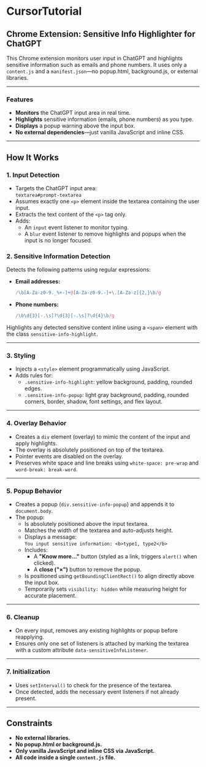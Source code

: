 # CursorTutorial

## Chrome Extension: Sensitive Info Highlighter for ChatGPT

This Chrome extension monitors user input in ChatGPT and highlights sensitive information such as emails and phone numbers. It uses only a `content.js` and a `manifest.json`—no popup.html, background.js, or external libraries.

---

### Features

- **Monitors** the ChatGPT input area in real time.
- **Highlights** sensitive information (emails, phone numbers) as you type.
- **Displays** a popup warning above the input box.
- **No external dependencies**—just vanilla JavaScript and inline CSS.

---

## How It Works

### 1. Input Detection

- Targets the ChatGPT input area:  
  `textarea#prompt-textarea`
- Assumes exactly one `<p>` element inside the textarea containing the user input.
- Extracts the text content of the `<p>` tag only.
- Adds:
  - An `input` event listener to monitor typing.
  - A `blur` event listener to remove highlights and popups when the input is no longer focused.

### 2. Sensitive Information Detection

Detects the following patterns using regular expressions:

- **Email addresses:**
  ```js
  /\b[A-Za-z0-9._%+-]+@[A-Za-z0-9.-]+\.[A-Za-z]{2,}\b/g
  ```
- **Phone numbers:**
  ```js
  /\b\d{3}[-.\s]?\d{3}[-.\s]?\d{4}\b/g
  ```

Highlights any detected sensitive content inline using a `<span>` element with the class `sensitive-info-highlight`.

---

### 3. Styling

- Injects a `<style>` element programmatically using JavaScript.
- Adds rules for:
  - `.sensitive-info-highlight`: yellow background, padding, rounded edges.
  - `.sensitive-info-popup`: light gray background, padding, rounded corners, border, shadow, font settings, and flex layout.

---

### 4. Overlay Behavior

- Creates a `div` element (overlay) to mimic the content of the input and apply highlights.
- The overlay is absolutely positioned on top of the textarea.
- Pointer events are disabled on the overlay.
- Preserves white space and line breaks using `white-space: pre-wrap` and `word-break: break-word`.

---

### 5. Popup Behavior

- Creates a popup (`div.sensitive-info-popup`) and appends it to `document.body`.
- The popup:
  - Is absolutely positioned above the input textarea.
  - Matches the width of the textarea and auto-adjusts height.
  - Displays a message:  
    `You input sensitive information: <b>type1, type2</b>`
  - Includes:
    - A **"Know more..."** button (styled as a link, triggers `alert()` when clicked).
    - A **close ("×")** button to remove the popup.
  - Is positioned using `getBoundingClientRect()` to align directly above the input box.
  - Temporarily sets `visibility: hidden` while measuring height for accurate placement.

---

### 6. Cleanup

- On every input, removes any existing highlights or popup before reapplying.
- Ensures only one set of listeners is attached by marking the textarea with a custom attribute `data-sensitiveInfoListener`.

---

### 7. Initialization

- Uses `setInterval()` to check for the presence of the textarea.
- Once detected, adds the necessary event listeners if not already present.

---

## Constraints

- **No external libraries.**
- **No popup.html or background.js.**
- **Only vanilla JavaScript and inline CSS via JavaScript.**
- **All code inside a single `content.js` file.**